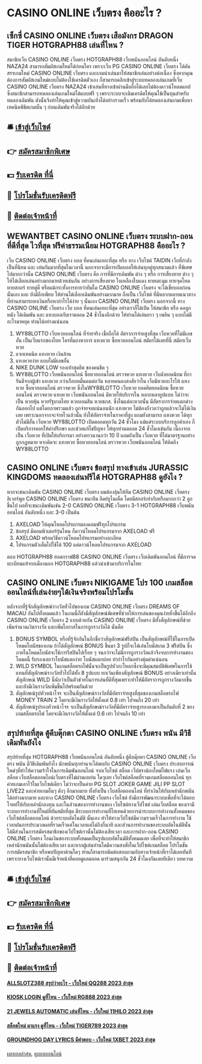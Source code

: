 # CASINO ONLINE เว็บตรง คืออะไร ?
## เซ็กซี่ CASINO ONLINE เว็บตรง เสือมังกร DRAGON TIGER HOTGRAPH88 เล่นที่ไหน ?
สมาชิกเว็บ CASINO ONLINE เว็บตรง HOTGRAPH88 เว็บพนันออนไลน์ อันดับหนึ่ง NAZA24 สามารถสัมผัสเกมใหม่ได้ก่อนใคร เพราะเว็บ PG CASINO ONLINE เว็บตรง ได้คัดสรรเกมใหม่ CASINO ONLINE เว็บตรง และเกมน่าเล่นมาให้สมาชิกเล่นอย่างต่อเนื่อง ซึ่งหากคุณต้องการสัมผัสเกมใหม่แบบไม่ต้องใช้เครดิตตัวเอง ก็สามารถคลิกเข้าสู่ระบบทดลองเล่นเกมที่เว็บ CASINO ONLINE เว็บตรง NAZA24 เข้าเล่นที่ทางเข้าผ่านมือถือได้เลยไม่ต้องดาวน์โหลดแอป ซึ่งสมาชิกสามารถทดลองเล่นเกมใหม่ได้แบบฟรี ๆ เพราะระบบจะเติมเครดิตให้คุณใช้เป็นทุนสำหรับทดลองเดิมพัน ดังนั้นจึงทำให้คุณเข้าสู่ความบันเทิงได้อย่างรวดเร็ว พร้อมกับได้ทดลองเล่นเกมเพื่อหาเทคนิคพิชิตเกมนั้น ๆ ก่อนเดิมพันจริงได้อีกด้วย

## 🛎 [เข้าสู่เว็บไซต์](https://bit.ly/3SdLNi2)
## 👉 [สมัครสมาชิกพิเศษ](https://bit.ly/3SdLNi2)
## 💵 [รับเครดิต ที่นี่](https://bit.ly/3dyRKHj)
## 👑 [โปรโมชั่นรับเครดิตฟรี](https://bit.ly/3dyRKHj)
## 📱 [ติดต่อเจ้าหน้าที่](https://bit.ly/3dyRKHj)

## WEWANTBET CASINO ONLINE เว็บตรง ระบบฝาก-ถอนที่ดีที่สุด ไวที่สุด ฟรีค่าธรรมเนียม HOTGRAPH88 คืออะไร ?
เว็บ CASINO ONLINE เว็บตรง บอล ที่คนเล่นเยอะที่สุด หรือ ทาง เว็บไซต์ TAIDIN เว็บที่กำลังเป็นที่นิยม และ เล่นกันมากที่สุดในเวลานี้ นอกจากจะมีการเปิดบอลให้เล่นทุกคู่ทุกสนามแล้ว ที่พิเศษไปมากกว่านั้น CASINO ONLINE เว็บตรง คือ การที่มีการเดิมพัน ต่าง ๆ หรือ การเสี่ยงทาย ต่าง ๆ ให้ได้เลือกเล่นอย่างมากมายด้วยเช่นกัน อย่างการเสี่ยงทาย ใบเหลืองใบแดง ทายเตะมุม ทายจุดโทด ทายสกอร์ ทายคู่คี่ หรือแม้กระทั้งการทายว่าทีมใด CASINO ONLINE เว็บตรง จะได้เขี่ยบอลก่อนนั้นเอง และ ยังมีอีกเพียบ ให้ท่านได้เลือกเดิมพันอย่างมากมาย ถือเป็น เว็บไซต์ ที่มีหลากหลายแนวทาง ที่ท่านสามารถหาเงินหรือหากำไรได้ง่าย ๆ นั้นเอง CASINO ONLINE เว็บตรง นอกจากนี้ ทาง CASINO ONLINE เว็บตรง เว็บ บอล ที่คนเล่นเยอะที่สุด อย่างเราก็ได้เปิด ให้สมาชิก หรือ คอลูกหนัง ได้เดิมพัน และ แทงบอลกับเราตลอด 24 ชั่วโมงอีกด้วย ให้ท่านได้เล่นยาว ๆ เพลิน ๆ แบบไม่มีอะไรมาหยุด ท่านได้อย่างแน่นอน
1. WY88LOTTO เว็บหวยออนไลน์ ที่จ่ายจริง เชื่อถือได้ อัตราการจ่ายสูงที่สุด เว็บหวยที่ไม่มีเลขอั้น เป็นเว็บแรกของไทย ใครที่มองหาการ แทงหวย ซื้อหวยออนไลน์ สมัครได้เลยที่นี่ สมัครเว็บหวย
2. แจกเทคนิค แทงหวย เงินล้าน
3. แทงหวยง่าย แบบไม่มีเลขอั้น
4. NIKE DUNK LOW รองเท้าสุดฮิต ของคนชิค ๆ
5. WY88LOTTO เว็บพนันออนไลน์ ซื้อหวยออนไลน์ ตรวจหวย แทงหวย เว็บดังยอดนิยม ที่การันตีจากผู้เข้า แทงหวย กว่าเกือบหมื่นคนต่อวัน หลายคนคงสงสัยว่าใน เว็บมีหวยอะไรให้ แทงหวย ซื้อหวยออนไลน์ ตรวจหวย ซึ่งในWY88LOTTO เว็บหวย ยอดฮิตยอดนิยม ซื้อหวยออนไลน์ ตรวจหวย แทงหวย เว็บพนันออนไลน์ มีหวยให้บริการใน หลากหลายูปแบบ ไม่ว่าจะเป็น หวยหุ้น หวยรัฐบาลไทย หวยออมสิน หวยธกส. ซึ่งในแต่ละหวยนั้น มีอัตราการจ่ายแตกต่างกันออกไป แต่โดยภาพรวมแล้ว ถูกจ่ายจบแน่นอนนัก แทงหวย ไม่ต้องกังวลว่าถูกแล้วจะไม่ได้เงินเลย เพราะนอกจากจะจ่ายไวแล้วนั้น ยังให้อัตราจ่ายในราคาที่สูง แถมยังสามารถ แทงหวย ได้ทุกตัวไม่มีอั้น เว็บหวย WY88LOTTO เปิดตลอดทุกวัน 24 ชั่วโมง แม้แต่ระบบบริการลูกค้าเอง ก็เปิดบริการคอยให้คำปรึกษา และช่วยแก้ไขปัญหา ให้ทุกท่านตลอด 24 ชั่วโมงเช่นกัน เนื่องจากเป็น เว็บหวย ที่เปิดให้บริการมา อย่างยาวนานกว่า 10 ปี แถมยังเป็น เว็บหวย ที่ได้มาตรฐานอย่างถูกกฎหมาย หากคิดจะ แทงหวย ซื้อหวยออนไลน์ ตรวจหวย เว็บพนันออนไลน์ ให้คิดถึง WY88LOTTO

## CASINO ONLINE เว็บตรง ข้อสรุป ทางเข้าเล่น JURASSIC KINGDOMS ทดลองเล่นฟรีได้ HOTGRAPH88 ดูยังไง ?
หากจะชนะเดิมพัน CASINO ONLINE เว็บตรง ผมต้องลุ้นให้ทีม CASINO ONLINE เว็บตรง ลิเวอร์พูล CASINO ONLINE เว็บตรง ชนะทีม ลีดย์ยูไนเต็ด โดยมีสกอร์เท่ากับหรือมากกว่า 2 ลูกขึ้นไป ผลที่จะชนะเดิมพันเช่น 2-0 CASINO ONLINE เว็บตรง 3-1 HOTGRAPH88 เว็บพนันออนไลน์ อันดับหนึ่ง และ 3-0 เป็นต้น
1. AXELOAD ให้คุณโหลดโปรแกรมลงคอมฟรีทุกโปรแกรม
2. ข้อสรุป มีคอมพิวเตอร์รุ่นไหน ก็ดาวน์โหลดโปรแกรมจาก AXELOAD ฟรี
3. AXELOAD พร้อมวิธีดาวน์โหลดโปรแกรมอย่างละเอียด
4. โปรแกรมตัวเต็มไปใช้ได้ 100 แค่ดาวน์โหลดโปรแกรมจาก AXELOAD

ตอบ HOTGRAPH88 ฮอตกราฟ88 CASINO ONLINE เว็บตรง เว็บเดิมพันออนไลน์ ที่มีการจดทะเบียนแท้จากเมืองนอก HOTGRAPH88 แล้วนำเข้ามาบริการในไทย

## CASINO ONLINE เว็บตรง NIKIGAME โปร 100 เกมสล็อต ออนไลน์ที่เล่นง่ายๆได้เงินจริงพร้อมโปรโมชั้น
หลังจากที่รู้จักสัญลักษณ์รางวัลทั่วไปของเกม CASINO ONLINE เว็บตรง DREAMS OF MACAU กันไปทั้งหมดแล้ว ในเกมนี้ก็ยังมีสัญลักษณ์พิเศษที่ช่วยให้การเล่นของคุณง่ายยิ่งขึ้นได้อีกถึง CASINO ONLINE เว็บตรง 2 แบบด้วยกัน CASINO ONLINE เว็บตรง มีทั้งสัญลักษณ์ที่ช่วยเพิ่มจำนวนเงินรางวัล และเพิ่มโอกาสในการถูกรางวัลได้ นั่นคือ
1. BONUS SYMBOL หรือที่รู้จักกันในอีกชื่อว่าสัญลักษณ์ฟรีสปิน เป็นสัญลักษณ์ที่ใช้ในการเปิดโหมดโบนัสของเกม ถ้าได้สัญลักษณ์ BONUS ขึ้นมา 3 รูปก็จะได้เล่นโบนัสเกม 3 ฟรีสปิน ซึ่งภายในโหมดโบนัสจะใช้การรีสปินไปเรื่อย ๆ จนกว่าจะไม่มีการถูกรางวัลแล้วจึงจบการทำงานของโหมดนี้ รับรองเลยว่าโบนัสแตกง่าย โบนัสแตกบ่อย ทำกำไรกันอย่างคุ้มค่าแน่นอน
2. WILD SYMBOL ในเกมสล็อตรถไฟนั้นจะเป็นรูปหัวกะโหลกซึ่งจะมีคุณสมบัติพิเศษในการใช้แทนที่สัญลักษณ์รางวัลทั่วไปได้ทั้ง 8 รูปแบบ ยกเว้นเพียงสัญลักษณ์ BONUS อย่างเดียวเท่านั้น สัญลักษณ์ WILD นี้นับว่าเป็นตัวช่วยในการเล่นที่ดีที่สุดเพราะทำให้มีอัตราการถูกรางวัลมากขึ้น และยังมีเงินรางวัลเพิ่มขึ้นไปพร้อมกันด้วย
3. สัญลักษณ์รูปหัวหน้าโจร จะเป็นสัญลักษณ์รางวัลที่มีอัตราจ่ายสูงที่สุดของเกมสล็อตรถไฟ MONEY TRAIN 2 โดยจะมีเงินรางวัลให้ตั้งแต่ 0.8 เท่า ไปจนถึง 20 เท่า
4. สัญลักษณ์รูปรองหัวหน้าโจร จะเป็นสัญลักษณ์รางวัลที่มีอัตราจ่ายสูงรองลงมาเป็นอันดับที่ 2 ของเกมสล็อตรถไฟ โดยจะมีเงินรางวัลให้ตั้งแต่ 0.6 เท่า ไปจนถึง 10 เท่า

## สรุปท้ายที่สุด ตู้คีบตุ๊กตา CASINO ONLINE เว็บตรง พนัน มีวิธีเดิมพันยังไง
สรุปท้ายที่สุด HOTGRAPH88 เว็บพนันออนไลน์ อันดับหนึ่ง ตู้คีบตุ๊กตา CASINO ONLINE เว็บตรง พนัน มีวิธีเดิมพันยังไง นักพนันทุกท่านจะได้พบกับ CASINO ONLINE เว็บตรง ประสบการณ์ใหม่ๆที่ทำให้ความเร้าใจในการเดิมพันออนไลน์ จากเว็บไซต์ สล็อต เว็ปตรงน้องใหม่ไฟแรง เล่นเว็บสล็อต เว็บสล็อตออนไลน์เว็บตรงที่ไม่ผ่านเอเย่น ใดๆเลย เว็บไซต์สล็อตที่รวมเกมสล็อตออนไลน์ ทุกค่ายเกมเอาไว้ในเว็บไซต์เดียว ไม่ว่าจะเป็นค่าย PG SLOT JOKER GAME JILI PP SLOT LIVE22 และค่ายเกมอื่นๆ ดังๆ อีกมากมาย ทั้งยังเป็น เว็บสล็อตออนไลน์ ที่ทำเงินให้กับเหล่านักพนันได้อย่างมากมาย และทาง CASINO ONLINE เว็บตรง เว็บไซต์ ยังมีการพัฒนาระบบเพื่อที่จะได้ตอบโจทย์ให้กับเหล่านักลงทุน และในส่วนของการทำงานของ เว็บไซต์ทางเว็ปไซต์ เล่นเว็บสล็อต ของเรามีระบบการทำงานที่ใหม่ที่ทันสมัยที่สุด มีระบบการทำงานที่ไฮเทคด้วยการนำระบบการทำงานทั้งหมดของ เว็บไซต์สล็อตออนไลน์ ด้วยระบบอัตโนมัติ นั้นเอง ทำให้ทางเว็ปไซต์มีความรวดเร็วในการทำงาน ใช้เวลาฝนการประมวลผลที่รวดเร็วแค่ในเวลาแค่ไม่ถึงกี่นาที และส่วนการทำงานของระบบอัตโนมัตินั้น ได้มีส่วนในการสมัครสมาชิกของเว็ปไซต์เรานั้นไม่ต้องเสียเวลา และการฝาก-ถอน CASINO ONLINE เว็บตรง โอนเงินของระบบทั้งหมดเป็นรูปแบบอัตโนมัติทั้งหมดเลย เพื่อที่จะทำให้สมาชิกเหล่านักพนันนั้นไม่ต้องเสียเวลา และหากผู้เล่นท่านใดมีความสงสัยในเว็ปไซต์เกมสล็อต โปรโมชั่น การสมัครสมาชิก หรือพบปัญหาด้านใดๆ ท่านก็สามารถติดต่อสอบถามกับทางเจ้าหน้าที่เราได้เลยทันที เพราะทางเว็บไซต์เรานั้นมีเจ้าหน้าที่คอยดูแลตลอด มาร่วมสนุกกัน 24 ชั่วโมงกันเลยทีเดียว
บทความ

## 🛎 [เข้าสู่เว็บไซต์](https://bit.ly/3SdLNi2)
## 👉 [สมัครสมาชิกพิเศษ](https://bit.ly/3SdLNi2)
## 💵 [รับเครดิต ที่นี่](https://bit.ly/3dyRKHj)
## 👑 [โปรโมชั่นรับเครดิตฟรี](https://bit.ly/3dyRKHj)
## 📱 [ติดต่อเจ้าหน้าที่](https://bit.ly/3dyRKHj)

#### [ALLSLOTZ388 สรุปว่าอะไร - เว็บใหม่ QQ288 2023 ล่าสุด](https://atom.io/themes/allslotz388%20สรุปว่าอะไร%20-%20เว็บใหม่%20qq288%202023%20ล่าสุด)
#### [KIOSK LOGIN ดูที่ไหน - เว็บใหม่ RG888 2023 ล่าสุด](https://atom.io/themes/kiosk%20login%20ดูที่ไหน%20-%20เว็บใหม่%20rg888%202023%20ล่าสุด)
#### [21 JEWELS AUTOMATIC เล่นที่ไหน - เว็บใหม่ 11HILO 2023 ล่าสุด](https://atom.io/themes/21%20jewels%20automatic%20เล่นที่ไหน%20-%20เว็บใหม่%2011hilo%202023%20ล่าสุด)
#### [สล็อตใหม่ มาแรง ดูที่ไหน - เว็บใหม่ TIGER789 2023 ล่าสุด](https://atom.io/themes/สล็อตใหม่%20มาแรง%20ดูที่ไหน%20-%20เว็บใหม่%20tiger789%202023%20ล่าสุด)
#### [GROUNDHOG DAY LYRICS มีคำตอบ - เว็บใหม่ 1XBET 2023 ล่าสุด](https://atom.io/themes/groundhog%20day%20lyrics%20มีคำตอบ%20-%20เว็บใหม่%201xbet%202023%20ล่าสุด)

[ผลบอลล่าสุด](https://siamsport.tv "ผลบอลล่าสุด"), [ดูบอลออนไลน์](https://siamsport.tv/ดูบอลสด "ดูบอลออนไลน์")